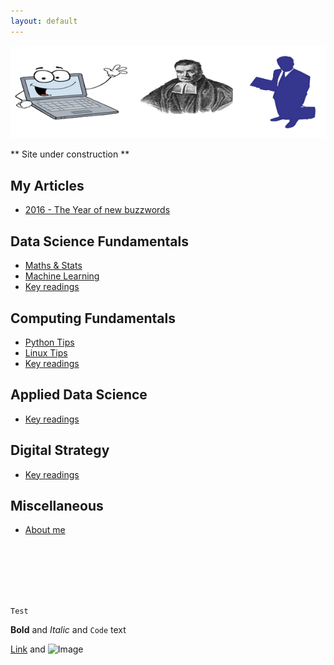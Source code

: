 ```yaml
---
layout: default
---
```


![Image](img/logo2.png)

** Site under construction **

## My Articles
- [2016 - The Year of new buzzwords](blog/Dec2016YearOfNewBuzzwords)

## Data Science Fundamentals
- [Maths & Stats](https://github.com/BadrulAlom/Data-Science-Notes/tree/master/MathsStats/index.ipynb)
- [Machine Learning](https://github.com/BadrulAlom/Data-Science-Notes/tree/master/ml/index.ipynb)
- [Key readings](dsf/keyreadings)

## Computing Fundamentals
- [Python Tips](comp/python)
- [Linux Tips](comp/linux)
- [Key readings](comp/keyreadings)

## Applied Data Science
- [Key readings](ads/keyreadings)

## Digital Strategy
- [Key readings](strat/keyreadings)

## Miscellaneous
- [About me](aboutme)


<br>
<br>
<br>
<br>
<br>

```mycode
Test
```

**Bold** and _Italic_ and `Code` text

[Link](url) and ![Image](src)

